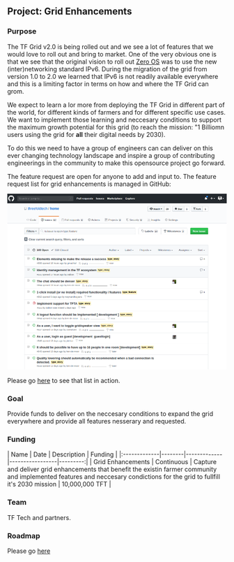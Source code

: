 ## Project: Grid Enhancements

### Purpose
The TF Grid v2.0 is being rolled out and we see a lot of features that we would love to roll out and bring to market.  One of the very obvious one is that we see that the original vision to roll out [Zero OS](https://github.com/threefoldtech/zos) was to use the new (inter)networking standard IPv6.  During the migration of the grid from version 1.0 to 2.0 we learned that IPv6 is not readily available everywhere and this is a limiting factor in terms on how and where the TF Grid can grom.

We expect to learn a lor more from deploying the TF Grid in different part of the world, for different kinds of farmers and for different specific use cases.  We want to implement those learning and neccesary conditions to support the maximum growth potential for this grid (to reach the mission: "1 Billiomn users using the grid for **all** their digital needs by 2030).

To do this we need to have a group of engineers can can deliver on this ever changing technology landscape and inspire a group of contributing engineerings in the community to make this opensource project go forward.

The feature request are open for anyone to add and input to.  The feature request list for grid enhancements is managed in GitHub:

![](./img/github-feature-requests.png)

Please go [here](https://github.com/threefoldtech/home/issues?q=is%3Aissue+is%3Aopen+type%3Afeature) to see that list in action.

### Goal
Provide funds to deliver on the neccesary conditions to expand the grid everywhere and provide all features nesserary and requested.

### Funding

| Name         | Date   | Description | Funding |
|:-------------|--------|-------------|-----------------|---------:|
| Grid Enhancements |  Continuous | Capture and deliver grid enhancements that benefit the existin farmer community and implemented features and neccesary condictions for the grid to fullfill it's 2030 mission | 10,000,000 TFT |


### Team
TF Tech and partners.

### Roadmap
Please go [here](https://github.com/orgs/threefoldtech/projects) 